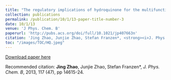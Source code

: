 ```yaml
---
title: "The regulatory implications of hydroquinone for the multifunctional enzyme dehaloperoxidase-hemoglobin from Amphitrite ornata."
collection: publications
permalink: /publication/10/1/13-paper-title-number-3
date: 10/1/13
venue: 'J Phys. Chem. B'
paperurl: 'http://pubs.acs.org/doi/full/10.1021/jp407663n'
citation: 'Jing Zhao, Junjie Zhao, Stefan Franzen*, <strong><i>J. Phys. Chem. B</i></strong>, 2013, 117 (47), pp 14615-24.'
toc: "/images/TOC/HQ.jpeg"
---
```


<a href='http://pubs.acs.org/doi/full/10.1021/jp407663n'>Download paper here</a>

Recommended citation: <strong>Jing Zhao</strong>, Junjie Zhao, Stefan Franzen*, <i>J. Phys. Chem. B</i>, 2013, 117 (47), pp 14615-24.